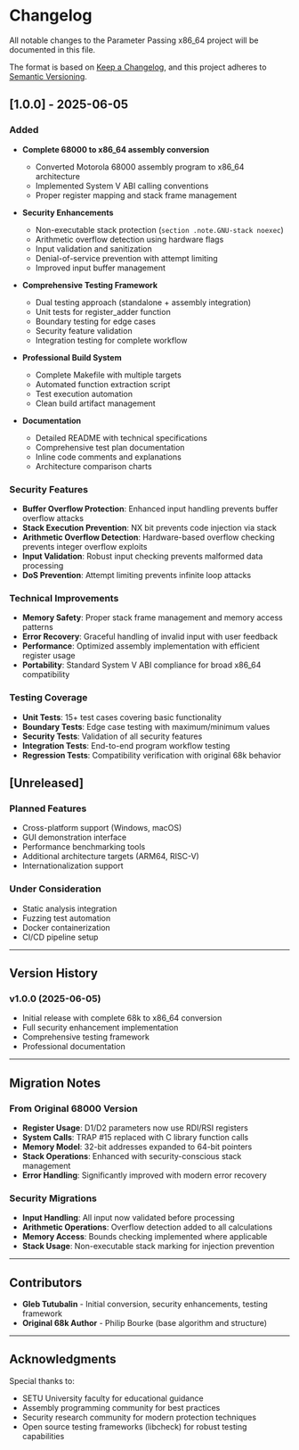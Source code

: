 # Changelog

All notable changes to the Parameter Passing x86_64 project will be documented in this file.

The format is based on [Keep a Changelog](https://keepachangelog.com/en/1.0.0/),
and this project adheres to [Semantic Versioning](https://semver.org/spec/v2.0.0.html).

## [1.0.0] - 2025-06-05

### Added
- **Complete 68000 to x86_64 assembly conversion**
  - Converted Motorola 68000 assembly program to x86_64 architecture
  - Implemented System V ABI calling conventions
  - Proper register mapping and stack frame management

- **Security Enhancements**
  - Non-executable stack protection (`section .note.GNU-stack noexec`)
  - Arithmetic overflow detection using hardware flags
  - Input validation and sanitization
  - Denial-of-service prevention with attempt limiting
  - Improved input buffer management

- **Comprehensive Testing Framework**
  - Dual testing approach (standalone + assembly integration)
  - Unit tests for register_adder function
  - Boundary testing for edge cases
  - Security feature validation
  - Integration testing for complete workflow

- **Professional Build System**
  - Complete Makefile with multiple targets
  - Automated function extraction script
  - Test execution automation
  - Clean build artifact management

- **Documentation**
  - Detailed README with technical specifications
  - Comprehensive test plan documentation
  - Inline code comments and explanations
  - Architecture comparison charts

### Security Features
- **Buffer Overflow Protection**: Enhanced input handling prevents buffer overflow attacks
- **Stack Execution Prevention**: NX bit prevents code injection via stack
- **Arithmetic Overflow Detection**: Hardware-based overflow checking prevents integer overflow exploits
- **Input Validation**: Robust input checking prevents malformed data processing
- **DoS Prevention**: Attempt limiting prevents infinite loop attacks

### Technical Improvements
- **Memory Safety**: Proper stack frame management and memory access patterns
- **Error Recovery**: Graceful handling of invalid input with user feedback
- **Performance**: Optimized assembly implementation with efficient register usage
- **Portability**: Standard System V ABI compliance for broad x86_64 compatibility

### Testing Coverage
- **Unit Tests**: 15+ test cases covering basic functionality
- **Boundary Tests**: Edge case testing with maximum/minimum values
- **Security Tests**: Validation of all security features
- **Integration Tests**: End-to-end program workflow testing
- **Regression Tests**: Compatibility verification with original 68k behavior

## [Unreleased]

### Planned Features
- Cross-platform support (Windows, macOS)
- GUI demonstration interface
- Performance benchmarking tools
- Additional architecture targets (ARM64, RISC-V)
- Internationalization support

### Under Consideration
- Static analysis integration
- Fuzzing test automation
- Docker containerization
- CI/CD pipeline setup

---

## Version History

### v1.0.0 (2025-06-05)
- Initial release with complete 68k to x86_64 conversion
- Full security enhancement implementation
- Comprehensive testing framework
- Professional documentation

---

## Migration Notes

### From Original 68000 Version
- **Register Usage**: D1/D2 parameters now use RDI/RSI registers
- **System Calls**: TRAP #15 replaced with C library function calls
- **Memory Model**: 32-bit addresses expanded to 64-bit pointers
- **Stack Operations**: Enhanced with security-conscious stack management
- **Error Handling**: Significantly improved with modern error recovery

### Security Migrations
- **Input Handling**: All input now validated before processing
- **Arithmetic Operations**: Overflow detection added to all calculations
- **Memory Access**: Bounds checking implemented where applicable
- **Stack Usage**: Non-executable stack marking for injection prevention

---

## Contributors

- **Gleb Tutubalin** - Initial conversion, security enhancements, testing framework
- **Original 68k Author** - Philip Bourke (base algorithm and structure)

---

## Acknowledgments

Special thanks to:
- SETU University faculty for educational guidance
- Assembly programming community for best practices
- Security research community for modern protection techniques
- Open source testing frameworks (libcheck) for robust testing capabilities